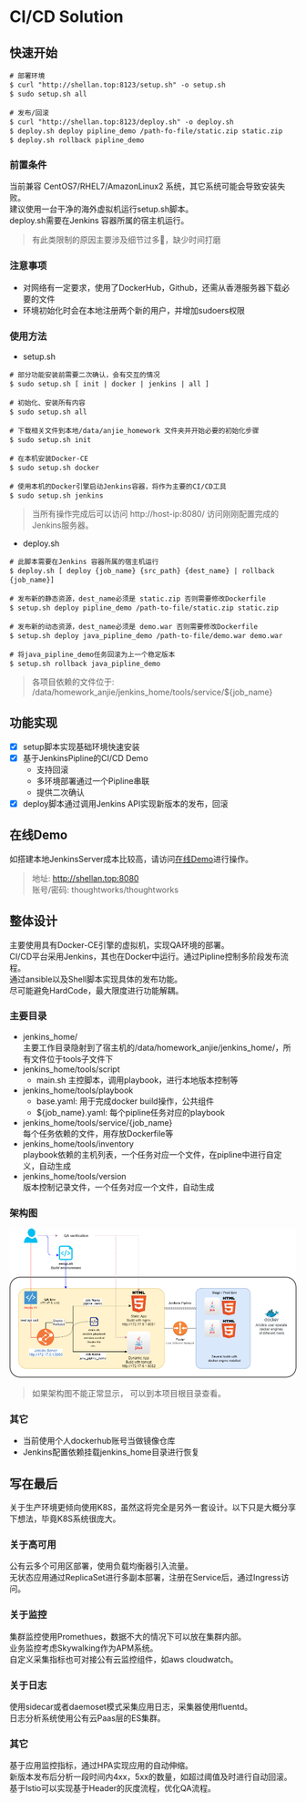 # CI/CD Solution
## 快速开始
```
# 部署环境
$ curl "http://shellan.top:8123/setup.sh" -o setup.sh
$ sudo setup.sh all

# 发布/回滚
$ curl "http://shellan.top:8123/deploy.sh" -o deploy.sh
$ deploy.sh deploy pipline_demo /path-fo-file/static.zip static.zip
$ deploy.sh rollback pipline_demo
```
### 前置条件
当前兼容 CentOS7/RHEL7/AmazonLinux2 系统，其它系统可能会导致安装失败。</br>
建议使用一台干净的海外虚拟机运行setup.sh脚本。</br>
deploy.sh需要在Jenkins 容器所属的宿主机运行。</br>
> 有此类限制的原因主要涉及细节过多，缺少时间打磨
### 注意事项
- 对网络有一定要求，使用了DockerHub，Github，还需从香港服务器下载必要的文件
- 环境初始化时会在本地注册两个新的用户，并增加sudoers权限
### 使用方法
+ setup.sh
```
# 部分功能安装前需要二次确认，会有交互的情况
$ sudo setup.sh [ init | docker | jenkins | all ]

# 初始化、安装所有内容
$ sudo setup.sh all

# 下载相关文件到本地/data/anjie_homework 文件夹并开始必要的初始化步骤
$ sudo setup.sh init

# 在本机安装Docker-CE
$ sudo setup.sh docker

# 使用本机的Docker引擎启动Jenkins容器，将作为主要的CI/CD工具
$ sudo setup.sh jenkins

```
> 当所有操作完成后可以访问 http://host-ip:8080/ 访问刚刚配置完成的Jenkins服务器。</br>
+ deploy.sh
```
# 此脚本需要在Jenkins 容器所属的宿主机运行
$ deploy.sh [ deploy {job_name} {src_path} {dest_name} | rollback {job_name}]

# 发布新的静态资源，dest_name必须是 static.zip 否则需要修改Dockerfile
$ setup.sh deploy pipline_demo /path-to-file/static.zip static.zip

# 发布新的动态资源，dest_name必须是 demo.war 否则需要修改Dockerfile
$ setup.sh deploy java_pipline_demo /path-to-file/demo.war demo.war

# 将java_pipline_demo任务回滚为上一个稳定版本
$ setup.sh rollback java_pipline_demo

```
> 各项目依赖的文件位于:
> /data/homework_anjie/jenkins_home/tools/service/${job_name}

## 功能实现
- [x] setup脚本实现基础环境快速安装
- [x] 基于JenkinsPipline的CI/CD Demo
  + 支持回滚
  + 多环境部署通过一个Pipline串联
  + 提供二次确认
- [x] deploy脚本通过调用Jenkins API实现新版本的发布，回滚

## 在线Demo
如搭建本地JenkinsServer成本比较高，请访问[在线Demo](http://shellan.top:8080/)进行操作。
> 地址:     http://shellan.top:8080 </br>
> 账号/密码: thoughtworks/thoughtworks
## 整体设计
主要使用具有Docker-CE引擎的虚拟机，实现QA环境的部署。</br>
CI/CD平台采用Jenkins，其也在Docker中运行。通过Pipline控制多阶段发布流程。</br>
通过ansible以及Shell脚本实现具体的发布功能。</br>
尽可能避免HardCode，最大限度进行功能解耦。</br>
### 主要目录
* jenkins_home/</br>
主要工作目录隐射到了宿主机的/data/homework_anjie/jenkins_home/，所有文件位于tools子文件下
* jenkins_home/tools/script
  - main.sh 主控脚本，调用playbook，进行本地版本控制等
* jenkins_home/tools/playbook
  - base.yaml: 用于完成docker build操作，公共组件
  - ${job_name}.yaml: 每个pipline任务对应的playbook
* jenkins_home/tools/service/{job_name}</br>
每个任务依赖的文件，用存放Dockerfile等
* jenkins_home/tools/inventory</br>
playbook依赖的主机列表，一个任务对应一个文件，在pipline中进行自定义，自动生成
* jenkins_home/tools/version</br>
版本控制记录文件，一个任务对应一个文件，自动生成
### 架构图
![架构图](topology.png)
> 如果架构图不能正常显示， 可以到本项目根目录查看。
### 其它
- 当前使用个人dockerhub账号当做镜像仓库
- Jenkins配置依赖挂载jenkins_home目录进行恢复

## 写在最后
关于生产环境更倾向使用K8S，虽然这将完全是另外一套设计。以下只是大概分享下想法，毕竟K8S系统很庞大。
### 关于高可用
公有云多个可用区部署，使用负载均衡器引入流量。</br>
无状态应用通过ReplicaSet进行多副本部署，注册在Service后，通过Ingress访问。</br>
### 关于监控
集群监控使用Promethues，数据不大的情况下可以放在集群内部。</br>
业务监控考虑Skywalking作为APM系统。</br>
自定义采集指标也可对接公有云监控组件，如aws cloudwatch。</br>
### 关于日志
使用sidecar或者daemoset模式采集应用日志，采集器使用fluentd。</br>
日志分析系统使用公有云Paas层的ES集群。</br>
### 其它
基于应用监控指标，通过HPA实现应用的自动伸缩。</br>
新版本发布后分析一段时间内4xx，5xx的数量，如超过阈值及时进行自动回滚。</br>
基于Istio可以实现基于Header的灰度流程，优化QA流程。
>